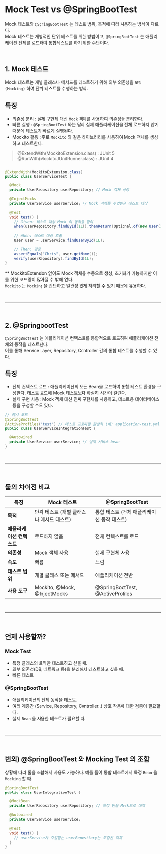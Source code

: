 # Mock Test vs @SpringBootTest

Mock 테스트와 `@SpringBootTest` 는 테스트 범위, 목적에 따라 사용하는 방식이 다르다. <br/>
Mock 테스트는 개별적인 단위 테스트를 위한 방법이고, `@SpringBootTest` 는 애플리케이션 전체를 로드하여 통합테스트를 하기 위한 수단이다.

<br/>

## 1. Mock 테스트
Mock 테스트는 개별 클래스나 메서드를 테스트하기 위해 외부 의존성을 `모킹(Mocking)` 하여 단위 테스트를 수행하는 방식.

특징
---
- 의존성 분리 : 실제 구현체 대신 `Mock`  객체를 사용하여 의존성을 분리한다.
- 빠른 실행 : `@SpringBootTest` 와는 달리 실제 애플리케이션을 전체 로드하지 않기 때문에 테스트가 빠르게 실행된다.
- Mockito 활용 : 주로 `Mockito` 와 같은 라이브러리를 사용하여 Mock 객체를 생성하고 테스트한다.

> @ExtendWith(MockitoExtension.class) : JUnit 5 <br/>
> @RunWith(MockitoJUnitRunner.class) : JUnit 4 <br/>

```java

@ExtendWith(MockitoExtension.class)
public class UserServiceTest {

  @Mock
  private UserRepository userRepository; // Mock 객체 생성

  @InjectMocks
  private UserService userService; // Mock 객체를 주입받은 테스트 대상

  @Test
  void test() {
    // Given: 테스트 대상 Mock 의 동작을 정의
    when(userRepository.findById(1L)).thenReturn(Optional.of(new User(1L, "John")));
    
    // When: 테스트 대상 호출
    User user = userService.findUserById(1L);
    
    // Then: 검증
    assertEquals("Chris", user.getName());
    verify(userRepository).findById(1L);
}

```


** MockitoExtension 없이도 Mock 객체를 수동으로 생성, 초기화가 가능하지만 이를 위한 코드량이 많아질 수 밖에 없다. <br/>
`Mockito` 는 `Mocking` 을 간단하고 일관성 있게 처리할 수 있기 때문에 유용하다.


<br/>

---

<br/>

## 2. @SpringbootTest

`@SpringBootTest` 는 애플리케이션 컨텍스트를 통합적으로 로드하여 애플리케이션 전체의 동작을 테스트한다. <br/>
이를 통해 Service Layer, Repository, Controller 간의 통합 테스트를 수행할 수 있다.

특징
---
- 전체 컨텍스트 로드 : 애플리케이션의 모든 Bean을 로드하여 통합 테스트 환경을 구성한다. 테스트 로드에 Mock 테스트보다 확실히 시간이 걸린다.
- 실제 구현 사용 : Mock 객체 대신 진짜 구현체를 사용하고, 테스트용 데이터베이스 등을 구성할 수도 있다.

```java
// 예시 코드 
@SpringBootTest
@ActiveProfiles("test") // 테스트 프로파일 활성화 (예: application-test.yml 사용)
public class UserServiceIntegrationTest {

  @Autowired
  private UserService userService; // 실제 서비스 bean
}
```

<br/>

---

<br/>

## 둘의 차이점 비교

| **특징**               | **Mock 테스트**                                  | **@SpringBootTest**                            |
|------------------------|-----------------------------------------------|-----------------------------------------------|
| **목적**               | 단위 테스트 (개별 클래스나 메서드 테스트)         | 통합 테스트 (전체 애플리케이션 동작 테스트)      |
| **애플리케이션 컨텍스트** | 로드하지 않음                                    | 전체 컨텍스트를 로드                           |
| **의존성**             | Mock 객체 사용                                   | 실제 구현체 사용                                |
| **속도**               | 빠름                                           | 느림                                           |
| **테스트 범위**         | 개별 클래스 또는 메서드                         | 애플리케이션 전반                              |
| **사용 도구**          | Mockito, @Mock, @InjectMocks                   | @SpringBootTest, @ActiveProfiles               |

<br/>

---

<br/>

## 언제 사용할까?
  
### Mock Test
- 특정 클래스의 로직만 테스트하고 싶을 때.
- 외부 의존성(DB, 네트워크 등)을 분리해서 테스트하고 싶을 때.
- 빠른 테스트

### @SpringBootTest
- 애플리케이션의 전체 동작을 테스트.
- 여러 계층간 (Service, Repository, Controller..) 상호 작용에 대한 검증이 필요할 때.
- 실제 `Bean` 을 사용한 테스트가 필요할 때.

<br/>

---

<br/>



번외) @SpringBootTest 와 Mocking Test 의 조합
---
상황에 따라 둘을 조합해서 사용도 가능하다. 예를 들어 통합 테스트에서 특정 `Bean` 을 `Mocking` 할 때.

```java
@SpringBootTest
public class UserIntegrationTest {

  @MockBean
  private UserRepository userRepository; // 특정 빈을 Mock으로 대체

  @Autowired
  private UserService userService;

  @Test
  void test() {
    // userService가 주입받는 userRepository는 모킹된 객체
  }
}
```
